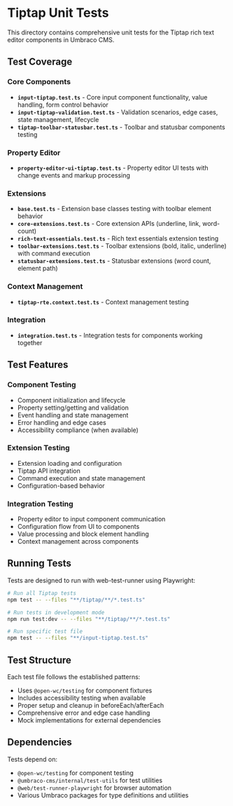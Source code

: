 # Tiptap Unit Tests

This directory contains comprehensive unit tests for the Tiptap rich text editor components in Umbraco CMS.

## Test Coverage

### Core Components
- **`input-tiptap.test.ts`** - Core input component functionality, value handling, form control behavior
- **`input-tiptap-validation.test.ts`** - Validation scenarios, edge cases, state management, lifecycle
- **`tiptap-toolbar-statusbar.test.ts`** - Toolbar and statusbar components testing

### Property Editor
- **`property-editor-ui-tiptap.test.ts`** - Property editor UI tests with change events and markup processing

### Extensions
- **`base.test.ts`** - Extension base classes testing with toolbar element behavior
- **`core-extensions.test.ts`** - Core extension APIs (underline, link, word-count)
- **`rich-text-essentials.test.ts`** - Rich text essentials extension testing
- **`toolbar-extensions.test.ts`** - Toolbar extensions (bold, italic, underline) with command execution
- **`statusbar-extensions.test.ts`** - Statusbar extensions (word count, element path)

### Context Management
- **`tiptap-rte.context.test.ts`** - Context management testing

### Integration
- **`integration.test.ts`** - Integration tests for components working together

## Test Features

### Component Testing
- Component initialization and lifecycle
- Property setting/getting and validation
- Event handling and state management
- Error handling and edge cases
- Accessibility compliance (when available)

### Extension Testing
- Extension loading and configuration
- Tiptap API integration
- Command execution and state management
- Configuration-based behavior

### Integration Testing
- Property editor to input component communication
- Configuration flow from UI to components
- Value processing and block element handling
- Context management across components

## Running Tests

Tests are designed to run with web-test-runner using Playwright:

```bash
# Run all Tiptap tests
npm test -- --files "**/tiptap/**/*.test.ts"

# Run tests in development mode
npm run test:dev -- --files "**/tiptap/**/*.test.ts"

# Run specific test file
npm test -- --files "**/input-tiptap.test.ts"
```

## Test Structure

Each test file follows the established patterns:
- Uses `@open-wc/testing` for component fixtures
- Includes accessibility testing when available
- Proper setup and cleanup in beforeEach/afterEach
- Comprehensive error and edge case handling
- Mock implementations for external dependencies

## Dependencies

Tests depend on:
- `@open-wc/testing` for component testing
- `@umbraco-cms/internal/test-utils` for test utilities
- `@web/test-runner-playwright` for browser automation
- Various Umbraco packages for type definitions and utilities